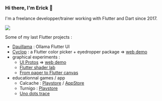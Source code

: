 ### Hi there, I'm Erick 👋

I'm a freelance developper/trainer working with Flutter and Dart since 2017.

<img  src="https://github-readme-stats.vercel.app/api?username=rxlabz&show_icons=true&count_private=true&include_all_commits=false&hide_border=true">

Some of my last Flutter projects :  
- [Dauillama](https://github.com/rxlabz/dauillama) : Ollama Flutter UI
- [Cyclop](https://github.com/rxlabz/cyclop) : a Flutter color picker + eyedropper package => [web demo](https://rxlabz.github.io/cyclop/)
- graphical experiments :
  - [UI Protos](https://github.com/rxlabz/flutter_ui_protos) => [web demo](http://rxlabz.github.io/flutter_ui_protos/thermo_ui/#/)
  - [Flutter shader lab](https://github.com/rxlabz/flutter_shaders_gallery)
  - [From paper to Flutter canvas](https://dev.to/rx_labz/generative-animations-with-dart-and-flutter-m14)
- educationnal games / app 
  - Calcache : [Playstore](https://play.google.com/store/apps/details?id=bz.rxla.calcache) / [AppStore](https://apps.apple.com/fr/app/calcache-opérations-mêlées/id1529890772)
  - Turnigo : [Playstore](https://play.google.com/store/apps/details?id=bz.rxla.turnii&hl=fr)
  - [Uno dots trace](https://github.com/rxlabz/uno-dots-trace)

<!--
**rxlabz/rxlabz** is a ✨ _special_ ✨ repository because its `README.md` (this file) appears on your GitHub profile.

Here are some ideas to get you started:

- 🔭 I’m currently working on ...
- 🌱 I’m currently learning ...
- 👯 I’m looking to collaborate on ...
- 🤔 I’m looking for help with ...
- 💬 Ask me about ...
- 📫 How to reach me: ...
- 😄 Pronouns: ...
- ⚡ Fun fact: ...
-->
